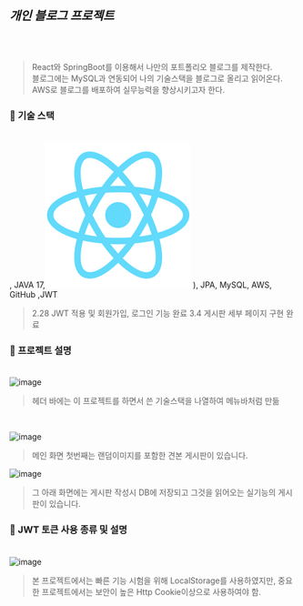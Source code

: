 </br>


## *개인 블로그 프로젝트*

</br>
</br>


>React와 SpringBoot를 이용해서 나만의 포트폴리오 블로그를 제작한다. <br>
 블로그에는 MySQL과 연동되어 나의 기술스택을 블로그로 올리고 읽어온다. <br>
  AWS로 블로그를 배포하여 실무능력을 향상시키고자 한다. <br>


### 📌 기술 스택  <br> <br>

, JAVA 17,![React](https://raw.githubusercontent.com/devicons/devicon/master/icons/react/react-original.svg)  ), JPA, MySQL, AWS, GitHub ,JWT


>2.28 JWT 적용 및 회원가입, 로그인 기능 완료
>3.4 게시판 세부 페이지 구현 완료


### 📌 프로젝트 설명  <br> <br>
![image](https://github.com/user-attachments/assets/28c51cf2-a36f-46d7-a600-831250d8ca37)
>헤더 바에는 이 프로젝트를 하면서 쓴 기술스택을 나열하여 메뉴바처럼 만듦
</br>

![image](https://github.com/user-attachments/assets/e735e21e-9d61-42d7-bb01-36e63b380e9a)
>메인 화면 첫번째는 랜덤이미지를 포함한 견본 게시판이 있습니다.

![image](https://github.com/user-attachments/assets/f9f0ee12-84d7-42e2-9d12-91d1c35fc935)
>그 아래 화면에는 게시판 작성시 DB에 저장되고 그것을 읽어오는 실기능의 게시판이 있습니다.


### 📌 JWT 토큰 사용 종류 및 설명  <br> <br>
![image](https://github.com/user-attachments/assets/51dd529a-1348-4f4b-b60c-e3c9fd45f857)

>본 프로젝트에서는 빠른 기능 시험을 위해 LocalStorage를 사용하였지만, 중요한 프로젝트에서는 보안이 높은 Http Cookie이상으로 사용하여야 함.
